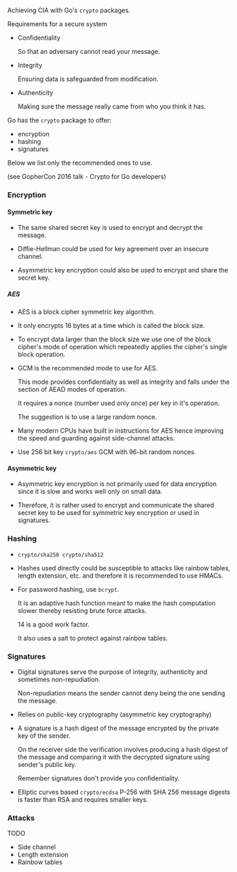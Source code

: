 Achieving CIA with Go's `crypto` packages.

Requirements for a secure system

* Confidentiality  

  So that an adversary cannot read your message.

* Integrity  

  Ensuring data is safeguarded from modification.

* Authenticity  

  Making sure the message really came from who you think it has.

Go has the `crypto` package to offer:  
* encryption  
* hashing  
* signatures

Below we list only the recommended ones to use.  

(see GopherCon 2016 talk - Crypto for Go developers)

### Encryption

#### Symmetric key

* The same shared secret key is used to encrypt and decrypt the message.

* Diffie-Hellman could be used for key agreement over an insecure channel.

* Asymmetric key encryption could also be used to encrypt and share the secret key.

##### AES

* AES is a block cipher symmetric key algorithm.

* It only encrypts 16 bytes at a time which is called the block size.

* To encrypt data larger than the block size we use one of the block cipher's mode of operation which repeatedly applies the cipher's single block operation.

* GCM is the recommended mode to use for AES.

  This mode provides confidentialty as well as integrity and falls under the section of AEAD modes of operation.

  It requires a nonce (number used only once) per key in it's operation.  

  The suggestion is to use a large random nonce.

* Many modern CPUs have built in instructions for AES hence improving the speed and guarding against side-channel attacks.

* Use 256 bit key `crypto/aes` GCM with 96-bit random nonces.

#### Asymmetric key

* Asymmetric key encryption is not primarily used for data encryption since it is slow and works well only on small data.

* Therefore, it is rather used to encrypt and communicate the shared secret key to be used for symmetric key encryption or used in signatures.


### Hashing

* `crypto/sha256 crypto/sha512`

* Hashes used directly could be susceptible to attacks like rainbow tables, length extension, etc. and therefore it is recommended to use HMACs.

* For password hashing, use `bcrypt`.  
  
  It is an adaptive hash function meant to make the hash computation slower thereby resisting brute force attacks.

  14 is a good work factor.

  It also uses a salt to protect against rainbow tables.

### Signatures

* Digital signatures serve the purpose of integrity, authenticity and sometimes non-repudiation.

  Non-repudiation means the sender cannot deny being the one sending the message.

* Relies on public-key cryptography (asymmetric key cryptography)

* A signature is a hash digest of the message encrypted by the private key of the sender.  
  
  On the receiver side the verification involves producing a hash digest of the message and comparing it with the decrypted signature using sender's public key.

  Remember signatures don't provide you confidentiality.

* Elliptic curves based `crypto/ecdsa` P-256 with SHA 256 message digests is faster than RSA and requires smaller keys.

### Attacks

TODO 
* Side channel  
* Length extension  
* Rainbow tables
 